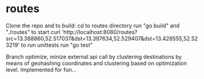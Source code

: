 # routes

Clone the repo and to build:
cd to routes directory
run "go build"
and "./routes" to start
curl 'http://localhost:8080/routes?src=13.388860,52.517037&dst=13.397634,52.529407&dst=13.428555,52.523219'
to run unittests run "go test"

Branch optimize, minize external api call by clustering destinations by means of geohashing coordinates and clustering based on optimization level. Implemented for fun...



